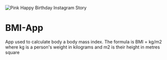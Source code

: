 ![Pink Happy Birthday Instagram Story](https://user-images.githubusercontent.com/60140181/173907129-96caaaa8-4f74-4f35-bccd-ab28cf9fdd57.png)
# BMI-App
App used to calculate body a body mass index. The formula is BMI = kg/m2 where kg is a person's weight in kilograms and m2 is their height in metres square
